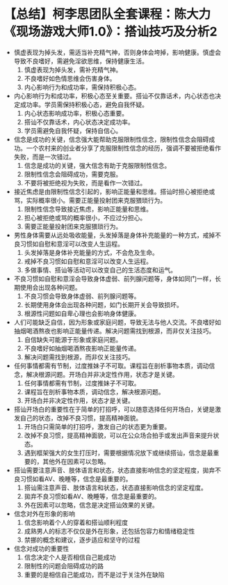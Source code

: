 # 【总结】柯李思团队全套课程：陈大力《现场游戏大师1.0》：搭讪技巧及分析2

-   慎虚表现为掉头发，需适当补充精气神，否则身体会垮掉，影响健康。慎虚会导致不良嗜好，需避免淫欲思维，保持健康生活。
    1.  慎虚表现为掉头发，需补充精气神。
    2.  不良嗜好如色情思维会伤害身体。
    3.  内心影响行为和成功率，需保持积极心态。
-   内心影响行为和成功率，积极心态至关重要。搭讪不仅靠话术，内心状态也决定成功率。学员需保持积极心态，避免自我怀疑。
    1.  内心状态影响成功率，积极心态重要。
    2.  搭讪不仅靠话术，内心状态决定成功率。
    3.  学员需避免自我怀疑，保持自信心。
-   信念是成功的关键，信念强大能帮助克服限制性信念，限制性信念会阻碍成功。一个农村来的创业者分享了克服限制性信念的经历，强调不要被拒绝看作失败，而是一次错过。
    1.  信念是成功的关键，强大信念有助于克服限制性信念。
    2.  限制性信念会阻碍成功，需要克服。
    3.  不要将被拒绝视为失败，而是看作一次错过。
-   接近焦虑是由限制性信念引起的，影响正能量和思维。搭讪时担心被拒绝或骂，实际概率很小。需要正能量投射团来克服猥琐行为。
    1.  限制性信念导致接近焦虑，影响正能量和思维。
    2.  担心被拒绝或骂的概率很小，不应过分担心。
    3.  需要正能量投射团来克服猥琐行为。
-   男性身体需要从远处吸收能量，头发掉落是身体补充能量的一种方式，戒掉不良习惯如自慰和意淫可以改变人生运程。
    1.  头发掉落是身体补充能量的方式，不会危及生命。
    2.  戒掉不良习惯如自慰和意淫可以改变人生运程。
    3.  多做事情、搭讪等活动可以改变自己的生活态度和运气。
-   不良习惯如自慰和意淫会导致身体虚弱、前列腺问题等，身体如同门一样，长期使用会出现各种问题。
    1.  不良习惯会导致身体虚弱、前列腺问题等。
    2.  长期使用身体会出现各种问题，如门长期开关会导致损坏。
    3.  根源性问题如自卑心理也会影响身体健康。
-   人们可能缺乏自信，因为形象或家庭问题，导致无法与他人交流。不良嗜好如抽烟喝酒熬夜也影响正能量传递。解决问题需找到根源，而非仅关注技巧。
    1.  自信缺失可能源于形象或家庭问题。
    2.  不良嗜好如抽烟喝酒熬夜影响正能量传递。
    3.  解决问题需找到根源，而非仅关注技巧。
-   任何事情都需有节制，过度推妹子不可取。课程旨在剖析事物本质，调动信念，解决根源问题。开场白并非决定性作用，状态才是关键。
    1.  任何事情都需有节制，过度推妹子不可取。
    2.  课程旨在剖析事物本质，调动信念，解决根源问题。
    3.  开场白并非决定性作用，状态才是关键。
-   搭讪开场白的重要性在于简单的打招呼，可以随意选择任何开场白，关键是激发自己的状态，改掉不良习惯，提高精神面貌。
    1.  开场白只需简单的打招呼，激发自己的状态更为重要。
    2.  改掉不良习惯，提高精神面貌，可以在公众场合拍手或发出声音来提升状态。
    3.  遇到框架强大的女生打压时，需要根据情况放下或继续搭讪，信念是最重要的，其他外在因素可以忽略。
-   搭讪需要注意声音、肢体语言和状态，状态直接影响信念的坚定程度，拋弃不良习惯如看AV、晚睡等，信念是最重要的。
    1.  搭讪需注意声音、肢体语言和状态，状态直接影响信念的坚定程度。
    2.  拋弃不良习惯如看AV、晚睡等，信念是最重要的。
    3.  外在因素可以忽略，信念是决定搭讪效果的关键。
-   信念对外在形象的影响
    1.  信念影响着个人的穿着和搭讪顺利程度
    2.  成熟男人的标志不仅仅是外在形象，还包括包容力和情绪稳定性
    3.  禁挪的概念和建议，逐步适应和坚守的过程
-   信念对成功的重要性
    1.  信念决定个人是否相信自己能成功
    2.  限制性的问题会阻碍成功的路
    3.  重要的是相信自己能成功，而不是过于关注外在缺陷